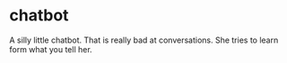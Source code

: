 # chatbot
A silly little chatbot. That is really bad at conversations.
She tries to learn form what you tell her.
